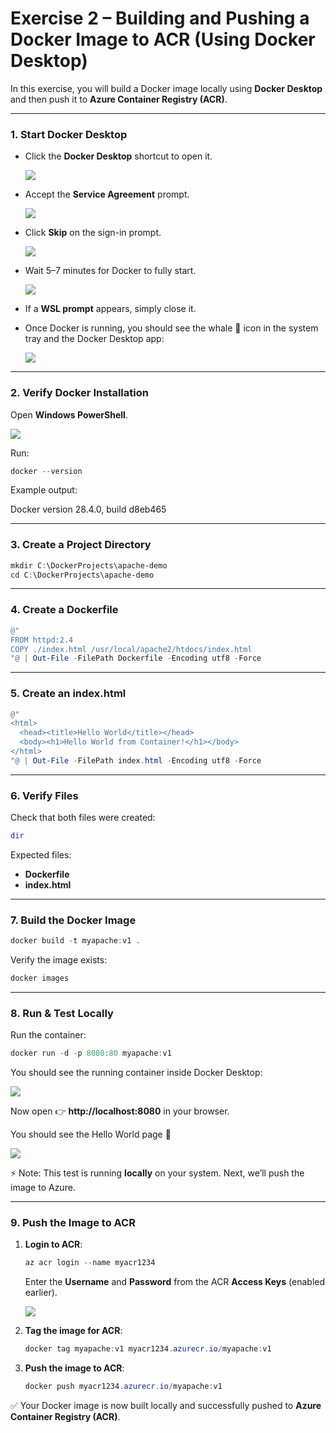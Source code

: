 # Exercise 2 – Building and Pushing a Docker Image to ACR (Using Docker Desktop)

In this exercise, you will build a Docker image locally using **Docker Desktop** and then push it to **Azure Container Registry (ACR)**.

---

### 1. Start Docker Desktop
- Click the **Docker Desktop** shortcut to open it.
  
  ![](./azurelab/s1.png)
  
- Accept the **Service Agreement** prompt.
  
  ![](./azurelab/d1.png)
  
- Click **Skip** on the sign-in prompt.
    
  ![](./azurelab/d2.png)
  
- Wait 5–7 minutes for Docker to fully start.
  
  ![](./azurelab/d3.png)
  
- If a **WSL prompt** appears, simply close it.  
- Once Docker is running, you should see the whale 🐳 icon in the system tray and the Docker Desktop app:
  
  ![](./azurelab/d4.png)  

---

### 2. Verify Docker Installation
Open **Windows PowerShell**.  

![](./azurelab/d5.png)  

Run:

```powershell
docker --version
```

Example output:  

Docker version 28.4.0, build d8eb465


---

### 3. Create a Project Directory
```powershell
mkdir C:\DockerProjects\apache-demo
cd C:\DockerProjects\apache-demo
```

---

### 4. Create a Dockerfile
```powershell
@"
FROM httpd:2.4
COPY ./index.html /usr/local/apache2/htdocs/index.html
"@ | Out-File -FilePath Dockerfile -Encoding utf8 -Force
```

---

### 5. Create an index.html
```powershell
@"
<html>
  <head><title>Hello World</title></head>
  <body><h1>Hello World from Container!</h1></body>
</html>
"@ | Out-File -FilePath index.html -Encoding utf8 -Force
```

---

### 6. Verify Files
Check that both files were created:

```powershell
dir
```

Expected files:  
- **Dockerfile**  
- **index.html**

---

### 7. Build the Docker Image
```powershell
docker build -t myapache:v1 .
```

Verify the image exists:  
```powershell
docker images
```

---

### 8. Run & Test Locally
Run the container:
```powershell
docker run -d -p 8080:80 myapache:v1
```

You should see the running container inside Docker Desktop: 

![](./azurelab/d8.png)  

Now open 👉 **http://localhost:8080** in your browser.  

You should see the Hello World page 🎉  

![](./azurelab/d6.png)  

⚡ Note: This test is running **locally** on your system. Next, we’ll push the image to Azure.

---

### 9. Push the Image to ACR
1. **Login to ACR**:
   ```powershell
   az acr login --name myacr1234
   ```
   Enter the **Username** and **Password** from the ACR **Access Keys** (enabled earlier).

   ![](./azurelab/akey.png)  

3. **Tag the image for ACR**:
   ```powershell
   docker tag myapache:v1 myacr1234.azurecr.io/myapache:v1
   ```

4. **Push the image to ACR**:
   ```powershell
   docker push myacr1234.azurecr.io/myapache:v1
   ```

✅ Your Docker image is now built locally and successfully pushed to **Azure Container Registry (ACR)**.  
